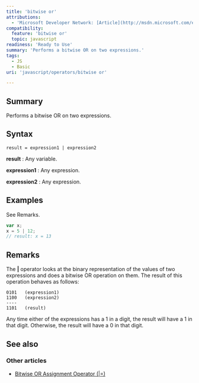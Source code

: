 ```yaml
---
title: 'bitwise or'
attributions:
  - 'Microsoft Developer Network: [Article](http://msdn.microsoft.com/en-us/library/ie/066h456z(v=vs.94).aspx)'
compatibility:
  feature: 'bitwise or'
  topic: javascript
readiness: 'Ready to Use'
summary: 'Performs a bitwise OR on two expressions.'
tags:
  - JS
  - Basic
uri: 'javascript/operators/bitwise or'

---
```

## Summary

Performs a bitwise OR on two expressions.

## Syntax

    result = expression1 | expression2

**result**
:   Any variable.

**expression1**
:   Any expression.

**expression2**
:   Any expression.

## Examples

See Remarks.

``` js
var x;
x = 5 | 12;
// result: x = 13
```

## Remarks

The **|** operator looks at the binary representation of the values of two expressions and does a bitwise OR operation on them. The result of this operation behaves as follows:

    0101   (expression1)
    1100   (expression2)
    ----
    1101   (result)

Any time either of the expressions has a 1 in a digit, the result will have a 1 in that digit. Otherwise, the result will have a 0 in that digit.

## See also

### Other articles

-   [Bitwise OR Assignment Operator (|=)](/javascript/operators/bitwise_or_assignment)

